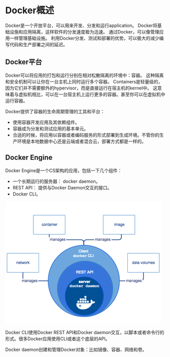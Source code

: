 # Docker概述
Docker是一个开放平台，可以用来开发、分发和运行application。
Docker将基础设施和应用隔离，这样软件的分发速度极为迅速。
通过Docker，可以像管理应用一样管理基础设施。
利用Docker分发、测试和部署的优势，可以极大的减少编写代码和生产部署之间的延迟。
## Docker平台
Docker可以将应用的打包和运行分别在相对松散隔离的环境中：容器。
这种隔离和安全机制可以让你在一台主机上同时运行多个容器。
Containers是轻量级的，因为它们并不需要额外的hypervisor，而是直接运行在宿主机的kernel中。
这意味着与虚拟机相比，可以在一台宿主机上运行更多的容器。甚至你可以在虚拟机中运行容器。

Docker提供了容器的生命周期管理的工具和平台：
* 使用容器开发应用及其依赖组件。
* 容器成为分发和测试应用的基本单元。
* 合适的时候，将应用以容器或者编码服务的形式部署到生成环境。不管你的生产环境是本地数据中心还是云端或者混合云，部署方式都是一样的。

## Docker Engine
Docker Engine是一个CS架构的应用，包括一下几个组件：
* 一个长期运行的服务器： docker daemon。
* REST API： 提供与Docker Daemon交互的接口。
* Docker CLI。

![](pics/engine.png)

Docker CLI使用Docker REST API和Docker daemon交互，以脚本或者命令行的形式。很多Docker应用使用CLI或者这个底层的API。

Docker daemon创建和管理Docker对象：比如镜像、容器、网络和卷。
